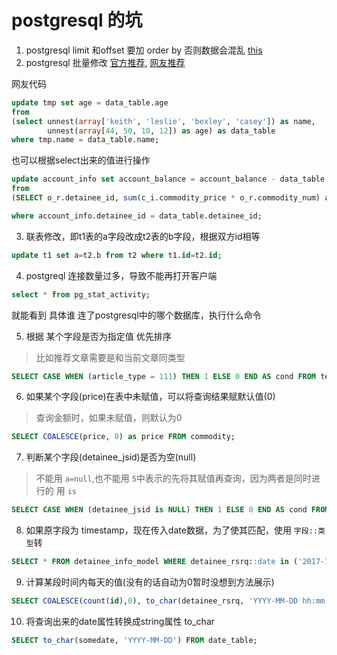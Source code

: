 # postgresql 的坑

1. postgresql  limit 和offset 要加 order by  否则数据会混乱 [this](https://www.postgresql.org/docs/current/static/queries-limit.html)
2. postgresql 批量修改 [官方推荐](https://www.postgresql.org/message-id/AANLkTi=Xy9Q7BXTy19EDbsG3YWEL46mS-FJ6VFLH+xfu@mail.gmail.com), [网友推荐](https://stackoverflow.com/questions/7019831/bulk-batch-update-upsert-in-postgresql/20224370#20224370)

网友代码
```sql
update tmp set age = data_table.age
from
(select unnest(array['keith', 'leslie', 'bexley', 'casey']) as name, 
        unnest(array[44, 50, 10, 12]) as age) as data_table
where tmp.name = data_table.name;
```

也可以根据select出来的值进行操作
```sql
update account_info set account_balance = account_balance - data_table.values
from
(SELECT o_r.detainee_id, sum(c_i.commodity_price * o_r.commodity_num) as values FROM order_record o_r,commodity_info c_i WHERE o_r.commodity_id = c_i.id group by o_r.detainee_id ) as data_table

where account_info.detainee_id = data_table.detainee_id;
```

3. 联表修改，即t1表的a字段改成t2表的b字段，根据双方id相等
```sql
update t1 set a=t2.b from t2 where t1.id=t2.id;
```

4. postgreql 连接数量过多，导致不能再打开客户端
```sql
select * from pg_stat_activity;
```
就能看到 具体谁 连了postgresql中的哪个数据库，执行什么命令

5. 根据 某个字段是否为指定值 优先排序
> 比如推荐文章需要是和当前文章同类型
```sql
SELECT CASE WHEN (article_type = 111) THEN 1 ELSE 0 END AS cond FROM test ORDER BY cond;
```

6. 如果某个字段(price)在表中未赋值，可以将查询结果赋默认值(0)
> 查询金额时，如果未赋值，则默认为0
```sql
SELECT COALESCE(price, 0) as price FROM commodity;
```

7. 判断某个字段(detainee_jsid)是否为空(null)
> 不能用 `a=null`,也不能用 `5`中表示的先将其赋值再查询，因为两者是同时进行的
> 用 `is`
```sql
SELECT CASE WHEN (detainee_jsid is NULL) THEN 1 ELSE 0 END AS cond FROM detainee_model ORDER BY cond
```

8. 如果原字段为 timestamp，现在传入date数据，为了使其匹配，使用 `字段::类型`转
```sql
SELECT * FROM detainee_info_model WHERE detainee_rsrq::date in ('2017-10-01', '2017-11-01')
```

9. 计算某段时间内每天的值(没有的话自动为0暂时没想到方法展示)
```sql
SELECT COALESCE(count(id),0), to_char(detainee_rsrq, 'YYYY-MM-DD hh:mm:ss') as _datetime FROM detainee_info_model WHERE detainee_rsrq BETWEEN '2017-01-01' AND '2018-12-30' GROUP BY _datetime
```

10. 将查询出来的date属性转换成string属性 to_char
```sql
SELECT to_char(somedate, 'YYYY-MM-DD') FROM date_table;
```